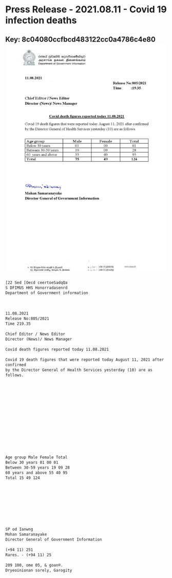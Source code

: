 # Press Release - 2021.08.11 - Covid 19 infection deaths 
Key: 8c04080ccfbcd483122cc0a4786c4e80 
![img](img/8c04080ccfbcd483122cc0a4786c4e80.jpg)
---
```
[22 Sed [Oecd ceertoeSadqQa
S DFIMUS HHS Honorradasenrd
Department of Government information

 

11.08.2021
Release No:805/2021
Time 219.35

Chief Editor / News Editor
Director (News)/ News Manager

Covid death figures reported today 11.08.2021

Covid 19 death figures that were reported today August 11, 2021 after confirmed
by the Director General of Health Services yesterday (10) are as follows.

 

 

 

 

 

 

 

Age group Male Female Total
Below 30 years 01 00 01
Between 30-59 years 19 09 28
60 years and above 55 40 95
Total 15 49 124

 

 

 

 

SP od Ianwng
Mohan Samaranayake
Director General of Government Information

(+94 11) 251
Rares. - (+94 11) 25

209 100, ome 05, & goan®.
Dryeoinionan sorely, Garogity

      

```

